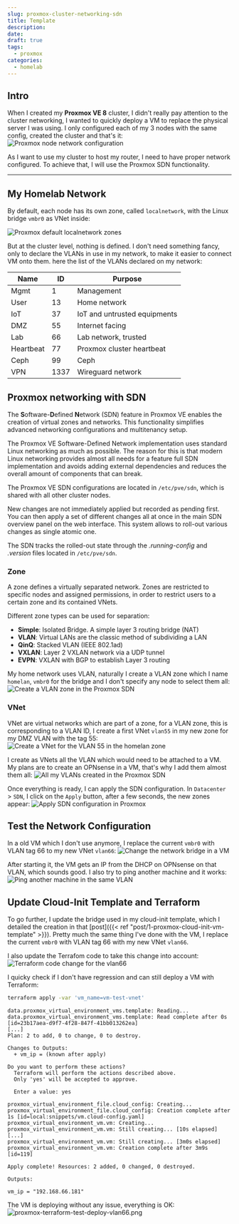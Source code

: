 ```yaml
---
slug: proxmox-cluster-networking-sdn
title: Template
description:
date:
draft: true
tags:
  - proxmox
categories:
  - homelab
---
```


## Intro

When I created my **Proxmox VE 8** cluster, I didn't really pay attention to the cluster networking, I wanted to quickly deploy a VM to replace the physical server I was using. I only configured each of my 3 nodes with the same config, created the cluster and that's it:
![Proxmox node network configuration](img/proxmox-node-network-configuration.png)

As I want to use my cluster to host my router, I need to have proper network configured. To achieve that, I will use the Proxmox SDN functionality.

---
## My Homelab Network

By default, each node has its own zone, called `localnetwork`, with the Linux bridge `vmbr0` as VNet inside:

![Proxmox default localnetwork zones](img/proxmox-default-localnetwork-zone.png)

But at the cluster level, nothing is defined. I don't need something fancy, only to declare the VLANs in use in my network, to make it easier to connect VM onto them. here the list of the VLANs declared on my network:

| Name      | ID   | Purpose                      |
| --------- | ---- | ---------------------------- |
| Mgmt      | 1    | Management                   |
| User      | 13   | Home network                 |
| IoT       | 37   | IoT and untrusted equipments |
| DMZ       | 55   | Internet facing              |
| Lab       | 66   | Lab network, trusted         |
| Heartbeat | 77   | Proxmox cluster heartbeat    |
| Ceph      | 99   | Ceph                         |
| VPN       | 1337 | Wireguard network            |

## Proxmox networking with SDN

The **S**oftware-**D**efined **N**etwork (SDN) feature in Proxmox VE enables the creation of virtual zones and networks. This functionality simplifies advanced networking configurations and multitenancy setup.

The Proxmox VE Software-Defined Network implementation uses standard Linux networking as much as possible. The reason for this is that modern Linux networking provides almost all needs for a feature full SDN implementation and avoids adding external dependencies and reduces the overall amount of components that can break.

The Proxmox VE SDN configurations are located in `/etc/pve/sdn`, which is shared with all other cluster nodes. 

New changes are not immediately applied but recorded as pending first. You can then apply a set of different changes all at once in the main SDN overview panel on the web interface. This system allows to roll-out various changes as single atomic one.

The SDN tracks the rolled-out state through the _.running-config_ and _.version_ files located in `/etc/pve/sdn`.

### Zone

A zone defines a virtually separated network. Zones are restricted to specific nodes and assigned permissions, in order to restrict users to a certain zone and its contained VNets.

Different zone types can be used for separation:
- **Simple**: Isolated Bridge. A simple layer 3 routing bridge (NAT)
- **VLAN**: Virtual LANs are the classic method of subdividing a LAN
- **QinQ**: Stacked VLAN (IEEE 802.1ad)
- **VXLAN**: Layer 2 VXLAN network via a UDP tunnel
- **EVPN**: VXLAN with BGP to establish Layer 3 routing

My home network uses VLAN, naturally I create a VLAN zone which I name `homelan`, `vmbr0` for the bridge and I don't specify any node to select them all:
![Create a VLAN zone in the Proxmox SDN](img/proxmox-create-vlan-zone-homelan.png)

### VNet

VNet are virtual networks which are part of a zone, for a VLAN zone, this is corresponding to a VLAN ID, I create a first VNet `vlan55` in my new zone for my DMZ VLAN with the tag 55:
![Create a VNet for the VLAN 55 in the homelan zone](img/proxmox-create-vlan-vnet-homelan.png)

I create as VNets all the VLAN which would need to be attached to a VM. My plans are to create an OPNsense in a VM, that's why I add them almost them all:
![All my VLANs created in the Proxmox SDN](img/proxmox-sdn-all-vlan-homelan.png)

Once everything is ready, I can apply the SDN configuration. In `Datacenter` > `SDN`, I click on the `Apply` button, after a few seconds, the new zones appear:
![Apply SDN configuration in Proxmox](img/proxmox-apply-sdn-homelan-configuration.png)

## Test the Network Configuration

In a old VM which I don't use anymore, I replace the current `vmbr0` with VLAN tag 66 to my new VNet `vlan66`:
![Change the network bridge in a VM](img/proxmox-change-vm-nic-vlan-vnet.png)

After starting it, the VM gets an IP from the DHCP on OPNsense on that VLAN, which sounds good. I also try to ping another machine and it works:
![Ping another machine in the same VLAN](img/proxmox-console-ping-vm-vlan-66.png)

## Update Cloud-Init Template and Terraform

To go further, I update the bridge used in my cloud-init template, which I detailed the creation in that [post]({{< ref "post/1-proxmox-cloud-init-vm-template" >}}). Pretty much the same thing I've done with the VM, I replace the current `vmbr0` with VLAN tag 66 with my new VNet `vlan66`.

I also update the Terrafom code to take this change into account:
![Terraform code change for the vlan66](img/terraform-code-update-vlan66.png)

I quicky check if I don't have regression and can still deploy a VM with Terraform:
```bash
terraform apply -var 'vm_name=vm-test-vnet'
```
```plaintext
data.proxmox_virtual_environment_vms.template: Reading...
data.proxmox_virtual_environment_vms.template: Read complete after 0s [id=23b17aea-d9f7-4f28-847f-41bb013262ea]
[...]
Plan: 2 to add, 0 to change, 0 to destroy.

Changes to Outputs:
  + vm_ip = (known after apply)

Do you want to perform these actions?
  Terraform will perform the actions described above.
  Only 'yes' will be accepted to approve.

  Enter a value: yes

proxmox_virtual_environment_file.cloud_config: Creating...
proxmox_virtual_environment_file.cloud_config: Creation complete after 1s [id=local:snippets/vm.cloud-config.yaml]
proxmox_virtual_environment_vm.vm: Creating...
proxmox_virtual_environment_vm.vm: Still creating... [10s elapsed]
[...]
proxmox_virtual_environment_vm.vm: Still creating... [3m0s elapsed]
proxmox_virtual_environment_vm.vm: Creation complete after 3m9s [id=119]

Apply complete! Resources: 2 added, 0 changed, 0 destroyed.

Outputs:

vm_ip = "192.168.66.181"
```

The VM is deploying without any issue, everything is OK:
![proxmox-terraform-test-deploy-vlan66.png](img/proxmox-terraform-test-deploy-vlan66.png)
